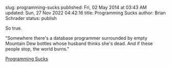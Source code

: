 slug: programming-sucks
published: Fri, 02 May 2014 at 03:43 AM
updated: Sun, 27 Nov 2022 04:42:16 
title: Programming Sucks 
author: Brian Schrader
status: publish

So true.

<div class="link">"Somewhere there's a database programmer surrounded by empty Mountain Dew bottles whose husband thinks she's dead. And if these people stop, the world burns."</div>

[Programming Sucks](http://stilldrinking.org/programming-sucks)